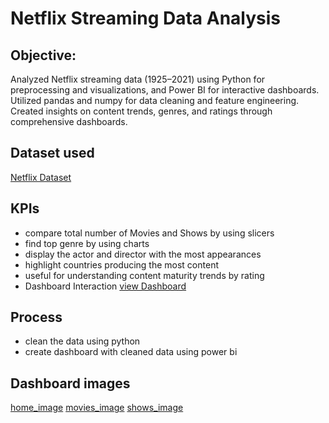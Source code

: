 # Netflix Streaming Data Analysis
## Objective:
Analyzed Netflix streaming data (1925–2021) using Python for preprocessing and visualizations, and Power BI for interactive dashboards. Utilized pandas and numpy for data cleaning and feature engineering. Created insights on content trends, genres, and ratings through comprehensive dashboards.

## Dataset used
<a href = "https://github.com/Thrayambakeswari/Netflix_DA_Project/blob/main/Netflix_Dataset.csv">Netflix Dataset</a>

## KPIs
- compare total number of Movies and Shows by using slicers 
- find top genre by using charts 
- display the actor and director with the most appearances
- highlight countries producing the most content
- useful for understanding content maturity trends by rating
- Dashboard Interaction <a href="https://github.com/Thrayambakeswari/Netflix_DA_Project/blob/main/Netflix_Dashboard.pbix">view Dashboard</a>

## Process
- clean the data using python
- create dashboard with cleaned data using power bi

## Dashboard images
<a href = "https://github.com/Thrayambakeswari/Netflix_DA_Project/blob/main/Netflix_Home_Page.png">home_image</a>
<a href = "https://github.com/Thrayambakeswari/Netflix_DA_Project/blob/main/Netflix_Movies.png">movies_image</a>
<a href = "https://github.com/Thrayambakeswari/Netflix_DA_Project/blob/main/Netflix_Shows.png">shows_image</a>






